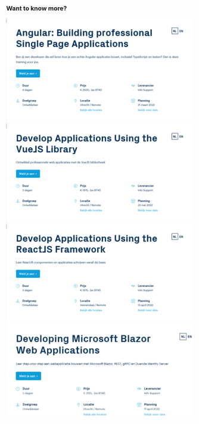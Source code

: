 ### Want to know more?

<div class="grid2">

![](/img/angular.png)
![](/img/vue.png)
![](/img/react.png)
![](/img/blazor.png)

</div>
